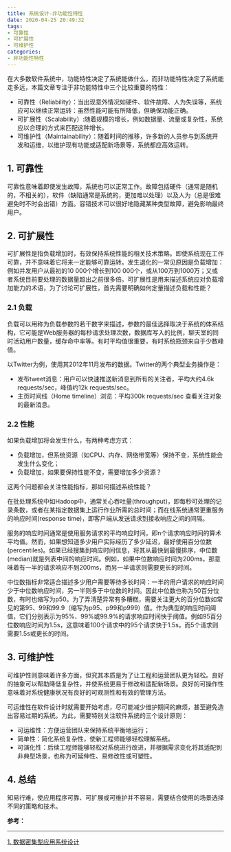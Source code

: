 ```yaml
---
title: 系统设计-非功能性特性
date: 2020-04-25 20:49:32
tags:
- 可靠性
- 可扩展性
- 可维护性
categories:
- 非功能性特性
---
```


在大多数软件系统中，功能特性决定了系统能做什么，而非功能特性决定了系统能走多远，本篇文章专注于非功能特性中三个比较重要的特性：
- 可靠性（Reliability）：当出现意外情况如硬件、软件故障、人为失误等，系统应可以继续正常运转：虽然性能可能有所降低，但确保功能正确。
- 可扩展性（Scalability）:随着规模的增长，例如数据量、流量或复杂性，系统应以合理的方式来匹配这种增长。
- 可维护性（Maintainability）：随着时间的推移，许多新的人员参与到系统开发和运维，以维护现有功能或适配新场景等，系统都应高效运转。

## 1. 可靠性
可靠性意味着即使发生故障，系统也可以正常工作。故障包括硬件（通常是随机的，不相关的），软件（缺陷通常是系统的，更加难以处理）以及人为（总是很难避免时不时会出错）方面。容错技术可以很好地隐藏某种类型故障，避免影响最终用户。

## 2. 可扩展性
可扩展性是指负载增加时，有效保持系统性能的相关技术策略。即使系统现在工作可靠，并不意味着它将来一定能够可靠运转。发生退化的一常见原因是负载增加：例如并发用户从最初的10 000个增长到100 000个，或从100万到1000万；又或者系统目前要处理的数据量超出之前很多倍。可扩展性是用来描述系统应对负载增加能力的术语，为了讨论可扩展性，首先需要明确如何定量描述负载和性能？
### 2.1 负载
负载可以用称为负载参数的若干数字来描述，参数的最佳选择取决于系统的体系结构，它可能是Web服务器的每秒请求处理次数，数据库写入的比例，聊天室的同时活动用户数量，缓存命中率等。有时平均值很重要，有时系统瓶颈来自于少数峰值。

以Twitter为例，使用其2012年11月发布的数据。Twitter的两个典型业务操作是：
- 发布tweet消息：用户可以快速推送新消息到所有的关注者，平均大约4.6k requests/sec，峰值约12k requests/sec。
- 主页时间线（Home timeline）浏览：平均300k requests/sec 查看关注对象的最新消息。

### 2.2 性能
如果负载增加将会发生什么，有两种考虑方式：
- 负载增加，但系统资源（如CPU、内存、网络带宽等）保持不变，系统性能会发生什么变化；
- 负载增加，如果要保持性能不变，需要增加多少资源？

这两个问题都会关注性能指标，那如何描述系统性能？

在批处理系统中如Hadoop中，通常关心吞吐量(throughput)，即每秒可处理的记录条数，或者在某指定数据集上运行作业所需的总时间；而在线系统通常更重服务的响应时间(response time)，即客户端从发送请求到接收响应之间的间隔。

服务的响应时间通常是使用服务请求的平均响应时间，即n个请求响应时间的算术平均值。然而，如果想知道多少用户实际经历了多少延迟，最好使用百分位数(percentiles)。如果已经搜集到响应时间信息，将其从最快到最慢排序，中位数(median)就是列表中间的响应时间。例如，如果中位数响应时间为200ms，那意味着有一半的请求响应不到200ms，而另一半请求则需要更长的时间。

中位数指标非常适合描述多少用户需要等待多长时间：一半的用户请求的响应时间少于中位数响应时间，另一半则多于中位数的时间。因此中位数也称为50百分位数，有时也缩写为p50。为了弄清楚异常有多糟糕，需要关注更大的百分位数如常见的第95、99和99.9（缩写为p95、p99和p999）值。作为典型的响应时间阈值，它们分别表示为95%、99%或99.9%的请求响应时间快于阈值。例如95百分位数响应时间为1.5s，这意味着100个请求中的95个请求快于1.5s，而5个请求则需要1.5s或更长的时间。

## 3. 可维护性
可维护性则意味着许多方面，但究其本质是为了让工程和运营团队更为轻松。良好的抽象可以帮助降低复杂性，并使系统更易于修改和适配新场景。良好的可操作性意味着对系统健康状况有良好的可观测性和有效的管理方法。

可运维性在软件设计时就需要开始考虑，尽可能减少维护期间的麻烦，甚至避免造出容易过期的系统。为此，需要特别关注软件系统的三个设计原则：
- 可运维性：方便运营团队来保持系统平衡地运行；
- 简单性：简化系统复杂性，使新工程师能够轻松理解系统。
- 可演化性：后续工程师能够轻松对系统进行改进，并根据需求变化将其适配到非典型场景，也称为可延伸性、易修改性或可塑性。

## 4. 总结
知易行难，使应用程序可靠、可扩展或可维护并不容易，需要结合使用的场景选择不同的策略和技术。


**参考：**

----
[1]:https://book.douban.com/subject/30329536/

[1. 数据密集型应用系统设计][1]

